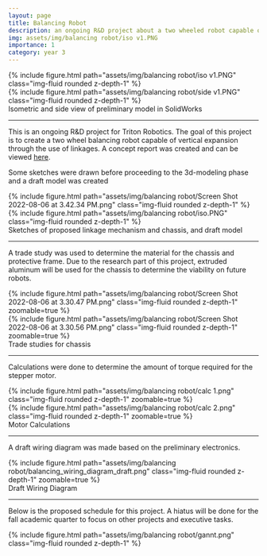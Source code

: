 ```yaml
---
layout: page
title: Balancing Robot
description: an ongoing R&D project about a two wheeled robot capable of vertical expansion
img: assets/img/balancing robot/iso v1.PNG
importance: 1
category: year 3
---
```


<div class="row">
    <div class="col-sm mt-3 mt-md-0">
        {% include figure.html path="assets/img/balancing robot/iso v1.PNG" class="img-fluid rounded z-depth-1" %}
    </div>
    <div class="col-sm mt-3 mt-md-0">
        {% include figure.html path="assets/img/balancing robot/side v1.PNG" class="img-fluid rounded z-depth-1" %}
    </div>
</div>
<div class="caption">
    Isometric and side view of preliminary model in SolidWorks
</div>

<hr>

This is an ongoing R&D project for Triton Robotics. The goal of this project is to create a two wheel balancing robot capable of vertical expansion through the use of linkages. A concept report was created and can be viewed <a href="https://docs.google.com/document/d/1zryXNnguv9LZIG55kmAJlmXaF4ni0PF_VRLH0Zbo2e8/edit?usp=sharing">here</a>.

Some sketches were drawn before proceeding to the 3d-modeling phase and a draft model was created

<div class="row">
    <div class="col-sm mt-3 mt-md-0">
        {% include figure.html path="assets/img/balancing robot/Screen Shot 2022-08-06 at 3.42.34 PM.png" class="img-fluid rounded z-depth-1" %}
    </div>
    <div class="col-sm mt-3 mt-md-0">
        {% include figure.html path="assets/img/balancing robot/iso.PNG" class="img-fluid rounded z-depth-1" %}
    </div>
</div>
<div class="caption">
    Sketches of proposed linkage mechanism and chassis, and draft model
</div>

<hr>

A trade study was used to determine the material for the chassis and protective frame. Due to the research part of this project, extruded aluminum will be used for the chassis to determine the viability on future robots. 

<div class="row">
    <div class="col-sm mt-3 mt-md-0">
        {% include figure.html path="assets/img/balancing robot/Screen Shot 2022-08-06 at 3.30.47 PM.png" class="img-fluid rounded z-depth-1" zoomable=true %}
    </div>
    <div class="col-sm mt-3 mt-md-0">
        {% include figure.html path="assets/img/balancing robot/Screen Shot 2022-08-06 at 3.30.56 PM.png" class="img-fluid rounded z-depth-1" zoomable=true %}
    </div>
</div>
<div class="caption">
    Trade studies for chassis
</div>

<hr>

Calculations were done to determine the amount of torque required for the stepper motor. 

<div class="row">
    <div class="col-sm mt-3 mt-md-0">
        {% include figure.html path="assets/img/balancing robot/calc 1.png" class="img-fluid rounded z-depth-1" zoomable=true %}
    </div>
    <div class="col-sm mt-3 mt-md-0">
        {% include figure.html path="assets/img/balancing robot/calc 2.png" class="img-fluid rounded z-depth-1" zoomable=true %}
    </div>
</div>
<div class="caption">
    Motor Calculations
</div>

<hr>

A draft wiring diagram was made based on the preliminary electronics.

<div class="row">
    <div class="col-sm mt-3 mt-md-0">
        {% include figure.html path="assets/img/balancing robot/balancing_wiring_diagram_draft.png" class="img-fluid rounded z-depth-1" zoomable=true %}
    </div>
</div>
<div class="caption">
    Draft Wiring Diagram
</div>

<hr>

Below is the proposed schedule for this project. A hiatus will be done for the fall academic quarter to focus on other projects and executive tasks.
<div class="row">
    <div class="col-sm mt-3 mt-md-0">
        {% include figure.html path="assets/img/balancing robot/gannt.png" class="img-fluid rounded z-depth-1" %}
    </div>
</div>